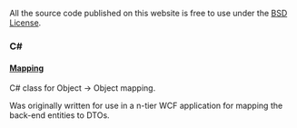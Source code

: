 All the source code published on this website is free to use under the [BSD License](license). 

### C# 

#### [**Mapping**](/code/mapping)
C# class for Object -> Object mapping.

Was originally written for use in a n-tier WCF application for mapping the 
back-end entities to DTOs.
